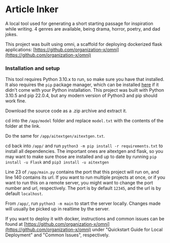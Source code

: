 # Article Inker
A local tool used for generating a short starting passage for inspiration while writing. 4 genres are available, being drama, horror, poetry, and dad jokes.

This project was built using omni, a scaffold for deploying dockerized flask applications: [https://github.com/organization-x/omni](https://github.com/organization-x/omni)

### Installation and setup
This tool requires Python 3.10.x to run, so make sure you have that installed. It also requires the `pip` package manager, which can be installed [here](https://pip.pypa.io/en/stable/installation/) if it didn't come with your Python installation. This project was built with Python 3.10.5 and pip 22.0.4, but any modern version of Python3 and pip should work fine.

Download the source code as a .zip archive and extract it.

cd into the `/app/model` folder and replace `model.txt` with the contents of the folder at the link.

Do the same for `/app/aitextgen/aitextgen.txt`.

cd back into `/app/` and run `python3 -m pip install -r requirements.txt` to install all dependencies. The important ones are aitextgen and flask, so you may want to make sure those are installed and up to date by running
`pip install -u Flask`
and
`pip3 install -u aitextgen`

Line 23 of `/app/main.py` contains the port that this project will run on, and line 140 contains its url. If you want to run multiple projects at once, or if you want to run this on a remote server, you might want to change the port number and url, respectively. The port is by default `12345`, and the url is by default `localhost`.

From `/app/`, run `python3 -m main` to start the server locally. Changes made will usually be picked up in realtime by the server. 

If you want to deploy it with docker, instructions and common issues can be found at [https://github.com/organization-x/omni](https://github.com/organization-x/omni) under "Quickstart Guide for Local Deployment" and "Common Issues", respectively.
